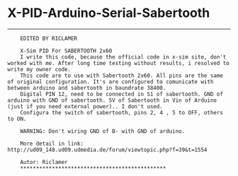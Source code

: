 X-PID-Arduino-Serial-Sabertooth
===============================

*********************************************
        EDITED BY RICLAMER
        
    	X-Sim PID For SABERTOOTH 2x60
        I write this code, because the official code in x-sim site, don't worked with me. After long time testing without results, i resolved to write my owner code.
        This code are to use with Sabertooth 2x60. All pins are the same of original configuration. It's are configured to comunicate with between arduino and sabertooth in baundrate 38400.
        Digital PIN 12, need to be connected in S1 of sabertooth. GND of arduino with GND of sabertooth. 5V of Sabertooth in Vin of Arduino (just if you need external power).. I don't used.
        Configura the switch of sabertooth, pins 2, 4 , 5 to OFF, others to ON.
        
        WARNING: Don't wiring GND of B- with GND of arduino.
        
        More detail in link: http://ud09_148.ud09.udmedia.de/forum/viewtopic.php?f=39&t=1554
        
        Autor: Riclamer
        **********************************************
